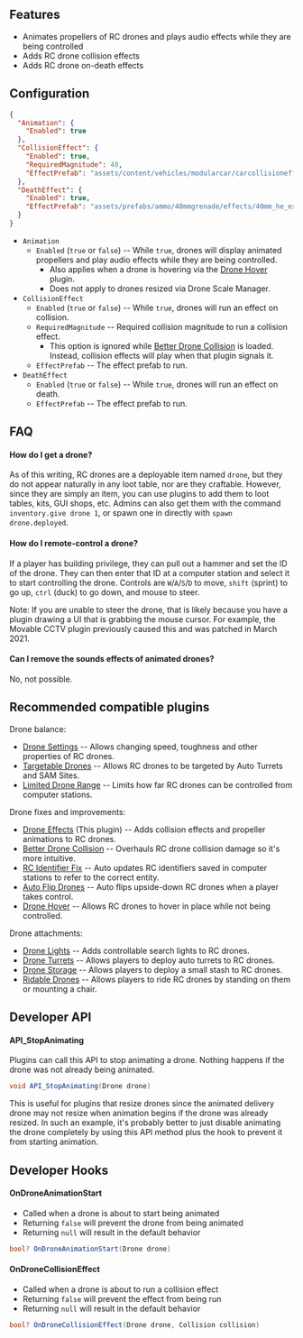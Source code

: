 ## Features

- Animates propellers of RC drones and plays audio effects while they are being controlled
- Adds RC drone collision effects
- Adds RC drone on-death effects

## Configuration

```json
{
  "Animation": {
    "Enabled": true
  },
  "CollisionEffect": {
    "Enabled": true,
    "RequiredMagnitude": 40,
    "EffectPrefab": "assets/content/vehicles/modularcar/carcollisioneffect.prefab"
  },
  "DeathEffect": {
    "Enabled": true,
    "EffectPrefab": "assets/prefabs/ammo/40mmgrenade/effects/40mm_he_explosion.prefab"
  }
}
```

- `Animation`
  - `Enabled` (`true` or `false`) -- While `true`, drones will display animated propellers and play audio effects while they are being controlled.
    - Also applies when a drone is hovering via the [Drone Hover](https://umod.org/plugins/drone-hover) plugin.
    - Does not apply to drones resized via Drone Scale Manager.
- `CollisionEffect`
  - `Enabled` (`true` or `false`) -- While `true`, drones will run an effect on collision.
  - `RequiredMagnitude` -- Required collision magnitude to run a collision effect.
    - This option is ignored while [Better Drone Collision](https://umod.org/plugins/better-drone-collision) is loaded. Instead, collision effects will play when that plugin signals it.
  - `EffectPrefab` -- The effect prefab to run.
- `DeathEffect`
  - `Enabled` (`true` or `false`) -- While `true`, drones will run an effect on death.
  - `EffectPrefab` -- The effect prefab to run.

## FAQ

#### How do I get a drone?

As of this writing, RC drones are a deployable item named `drone`, but they do not appear naturally in any loot table, nor are they craftable. However, since they are simply an item, you can use plugins to add them to loot tables, kits, GUI shops, etc. Admins can also get them with the command `inventory.give drone 1`, or spawn one in directly with `spawn drone.deployed`.

#### How do I remote-control a drone?

If a player has building privilege, they can pull out a hammer and set the ID of the drone. They can then enter that ID at a computer station and select it to start controlling the drone. Controls are `W`/`A`/`S`/`D` to move, `shift` (sprint) to go up, `ctrl` (duck) to go down, and mouse to steer.

Note: If you are unable to steer the drone, that is likely because you have a plugin drawing a UI that is grabbing the mouse cursor. For example, the Movable CCTV plugin previously caused this and was patched in March 2021.

#### Can I remove the sounds effects of animated drones?

No, not possible.

## Recommended compatible plugins

Drone balance:
- [Drone Settings](https://umod.org/plugins/drone-settings) -- Allows changing speed, toughness and other properties of RC drones.
- [Targetable Drones](https://umod.org/plugins/targetable-drones) -- Allows RC drones to be targeted by Auto Turrets and SAM Sites.
- [Limited Drone Range](https://umod.org/plugins/limited-drone-range) -- Limits how far RC drones can be controlled from computer stations.

Drone fixes and improvements:
- [Drone Effects](https://umod.org/plugins/drone-effects) (This plugin) -- Adds collision effects and propeller animations to RC drones.
- [Better Drone Collision](https://umod.org/plugins/better-drone-collision) -- Overhauls RC drone collision damage so it's more intuitive.
- [RC Identifier Fix](https://umod.org/plugins/rc-identifier-fix) -- Auto updates RC identifiers saved in computer stations to refer to the correct entity.
- [Auto Flip Drones](https://umod.org/plugins/auto-flip-drones) -- Auto flips upside-down RC drones when a player takes control.
- [Drone Hover](https://umod.org/plugins/drone-hover) -- Allows RC drones to hover in place while not being controlled.

Drone attachments:
- [Drone Lights](https://umod.org/plugins/drone-lights) -- Adds controllable search lights to RC drones.
- [Drone Turrets](https://umod.org/plugins/drone-turrets) -- Allows players to deploy auto turrets to RC drones.
- [Drone Storage](https://umod.org/plugins/drone-storage) -- Allows players to deploy a small stash to RC drones.
- [Ridable Drones](https://umod.org/plugins/ridable-drones) -- Allows players to ride RC drones by standing on them or mounting a chair.

## Developer API

#### API_StopAnimating

Plugins can call this API to stop animating a drone. Nothing happens if the drone was not already being animated.

```csharp
void API_StopAnimating(Drone drone)
```

This is useful for plugins that resize drones since the animated delivery drone may not resize when animation begins if the drone was already resized. In such an example, it's probably better to just disable animating the drone completely by using this API method plus the hook to prevent it from starting animation.

## Developer Hooks

#### OnDroneAnimationStart

- Called when a drone is about to start being animated
- Returning `false` will prevent the drone from being animated
- Returning `null` will result in the default behavior

```csharp
bool? OnDroneAnimationStart(Drone drone)
```

#### OnDroneCollisionEffect

- Called when a drone is about to run a collision effect
- Returning `false` will prevent the effect from being run
- Returning `null` will result in the default behavior

```csharp
bool? OnDroneCollisionEffect(Drone drone, Collision collision)
```
